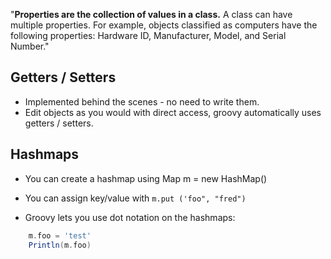 "**Properties are the collection of values in a class.**  A class can have multiple properties. For example, objects classified as computers have the following properties: Hardware ID, Manufacturer, Model, and Serial Number."

## Getters / Setters
-   Implemented behind the scenes - no need to write them.
-   Edit objects as you would with direct access, groovy automatically uses getters / setters.

## Hashmaps
-   You can create a hashmap using Map m = new HashMap()
-   You can assign key/value with `m.put ('foo", "fred")`

-   Groovy lets you use dot notation on the hashmaps:
```groovy
	m.foo = 'test'
	Println(m.foo)
```